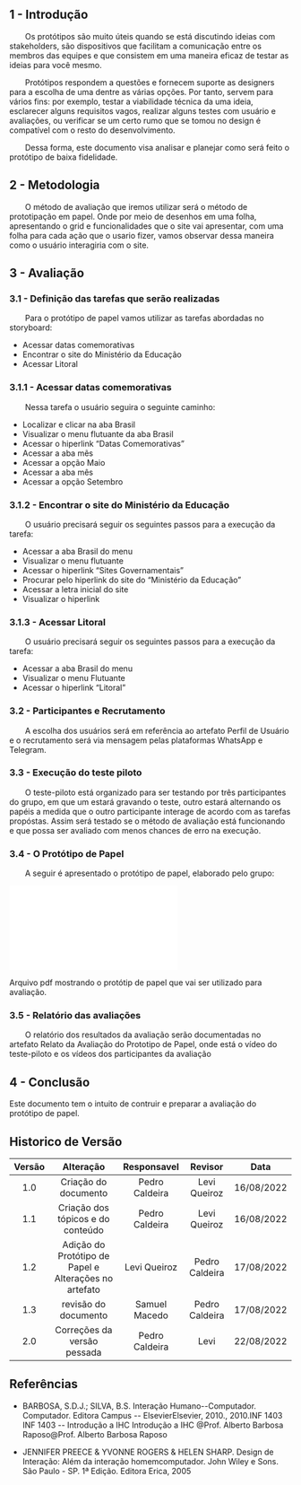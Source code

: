 ## 1 - Introdução 

&emsp;&emsp;Os protótipos são muito úteis quando se está discutindo ideias com stakeholders, são dispositivos que facilitam a comunicação entre os membros das equipes e que consistem em uma maneira eficaz de testar as ideias para você mesmo.  

&emsp;&emsp;Protótipos respondem a questões e fornecem suporte as designers para a escolha de uma dentre as várias opções. Por tanto, servem para vários fins: por exemplo, testar a viabilidade técnica da uma ideia, esclarecer alguns requisitos vagos, realizar alguns testes com usuário e avaliações, ou verificar se um certo rumo que se tomou no design é compatível com o resto do desenvolvimento.  

&emsp;&emsp;Dessa forma, este documento visa analisar e planejar como será feito o protótipo de baixa fidelidade.  

## 2 - Metodologia

&emsp;&emsp;O método de avaliação que iremos utilizar será o método de prototipação em papel. Onde por meio de desenhos em uma folha, apresentando o grid e funcionalidades que o site vai apresentar, com uma folha para cada ação que o usario fizer, vamos observar dessa maneira como o usuário interagiria com o site.

## 3 - Avaliação  

### 3.1 - Definição das tarefas que serão realizadas  

&emsp;&emsp;Para o protótipo de papel vamos utilizar as tarefas abordadas no storyboard:  

- Acessar datas comemorativas 
- Encontrar o site do Ministério da Educação 
- Acessar Litoral  


### 3.1.1 - Acessar datas comemorativas  

&emsp;&emsp;Nessa tarefa o usuário seguira o seguinte caminho:  

- Localizar e clicar na aba Brasil 
- Visualizar o menu flutuante da aba Brasil 
- Acessar o hiperlink “Datas Comemorativas”
- Acessar a aba mẽs
- Acessar a opção Maio
- Acessar a aba mês
- Acessar a opção Setembro

### 3.1.2 - Encontrar o site do Ministério da Educação  

&emsp;&emsp;O usuário precisará seguir os seguintes passos para a execução da tarefa:  

- Acessar a aba Brasil do menu
- Visualizar o menu flutuante 
- Acessar o hiperlink “Sites Governamentais”
- Procurar pelo hiperlink do site do “Ministério da Educação”
- Acessar a letra inicial do site
- Visualizar o hiperlink  


### 3.1.3 - Acessar Litoral  

&emsp;&emsp;O usuário precisará seguir os seguintes passos para a execução da tarefa:  

- Acessar a aba Brasil do menu
- Visualizar o menu Flutuante 
- Acessar o hiperlink “Litoral”  

### 3.2 - Participantes e Recrutamento  

&emsp;&emsp;A escolha dos usuários será em referência ao artefato Perfil de Usuário e o recrutamento será via mensagem pelas plataformas WhatsApp e Telegram.

### 3.3 - Execução do teste piloto  

&emsp;&emsp;O teste-piloto está organizado para ser testando por três participantes do grupo, em que um estará gravando o teste, outro estará alternando os papéis a medida que o outro participante interage de acordo com as tarefas propóstas. Assim será testado se o método de avaliação está funcionando e que possa ser avaliado com menos chances de erro na execução.

### 3.4 - O Protótipo de Papel  

&emsp;&emsp;A seguir é apresentado o protótipo de papel, elaborado pelo grupo:

<object data="../../assets/prototipo_papel/proto_papel_BC.pdf" type="application/pdf" width="700" height="700">
    <embed src="../../assets/prototipo_papel/proto_papel_BC.pdf">
        <p>Arquivo pdf mostrando o protótip de papel que vai ser utilizado para avaliação</a>.</p>
    </embed>
</object>  

### 3.5 - Relatório das avaliações

&emsp;&emsp;O relatório dos resultados da avaliação serão documentadas no artefato Relato da Avaliação do Prototipo de Papel, onde está o vídeo do teste-piloto e os vídeos dos participantes da avaliação  

## 4 - Conclusão

Este documento tem o intuito de contruir e preparar a avaliação do protótipo de papel.

## Historico de Versão 

|    Versão    | Alteração| Responsavel        | Revisor     | Data
| :--------: | :----: | :------------------: | :-------------: |:----:|
| 1.0| Criação do documento | Pedro Caldeira | Levi Queiroz | 16/08/2022 |
| 1.1| Criação dos tópicos e do conteúdo | Pedro Caldeira | Levi Queiroz | 16/08/2022 |
| 1.2| Adição do Protótipo de Papel e Alterações no artefato | Levi Queiroz | Pedro Caldeira | 17/08/2022 |
| 1.3| revisão do documento | Samuel Macedo | Pedro Caldeira | 17/08/2022 |
| 2.0| Correções da versão pessada | Pedro Caldeira | Levi| 22/08/2022

## Referências  

- BARBOSA, S.D.J.; SILVA, B.S. Interação Humano--Computador. Computador. Editora Campus -- ElsevierElsevier, 2010., 2010.INF 1403 INF 1403 -- Introdução a IHC Introdução a IHC @Prof. Alberto Barbosa Raposo@Prof. Alberto Barbosa Raposo

- JENNIFER PREECE & YVONNE ROGERS & HELEN SHARP. Design de Interação: Além da interação homemcomputador. John Wiley e Sons. São Paulo - SP. 1ª Edição. Editora Erica, 2005

